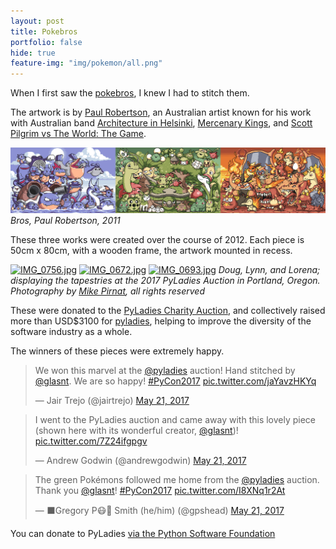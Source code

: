 ```yaml
---
layout: post
title: Pokebros
portfolio: false
hide: true
feature-img: "img/pokemon/all.png"
---
```


When I first saw the [pokebros](http://paulrobertson.mechafetus.com/allbros02.gif), I knew I had to stitch them. 

The artwork is by [Paul Robertson](https://twitter.com/probzz), an Australian artist known for his work with Australian band [Architecture in Helsinki](https://www.youtube.com/watch?v=MXIzyquw-kc), [Mercenary Kings](http://mercenarykings.com/), and [Scott Pilgrim vs The World: The Game](https://www.youtube.com/watch?v=yAY4vNJd7A8). 

![allbros2](img/allbros02.gif)
*Bros, Paul Robertson, 2011*

These three works were created over the course of 2012. Each piece is 50cm x 80cm, with a wooden frame, the artwork mounted in recess. 

<a data-flickr-embed="true"  href="https://www.flickr.com/photos/mikepirnat/34751066432/in/album-72157684291069175/" title="IMG_0756.jpg"><img src="https://c1.staticflickr.com/5/4228/34751066432_4d489521ec_n.jpg" width="320" height="213" alt="IMG_0756.jpg"></a><script async src="//embedr.flickr.com/assets/client-code.js" charset="utf-8"></script>
<a data-flickr-embed="true"  href="https://www.flickr.com/photos/mikepirnat/34782968461/in/album-72157684291069175/" title="IMG_0672.jpg"><img src="https://c1.staticflickr.com/5/4228/34782968461_f4948ee70e_n.jpg" width="320" height="213" alt="IMG_0672.jpg"></a><script async src="//embedr.flickr.com/assets/client-code.js" charset="utf-8"></script>
<a data-flickr-embed="true"  href="https://www.flickr.com/photos/mikepirnat/34103766463/in/album-72157684291069175/" title="IMG_0693.jpg"><img src="https://c1.staticflickr.com/5/4269/34103766463_ebbe273077_n.jpg" width="320" height="213" alt="IMG_0693.jpg"></a><script async src="//embedr.flickr.com/assets/client-code.js" charset="utf-8"></script>
*Doug, Lynn, and Lorena; displaying the tapestries at the 2017 PyLadies Auction in Portland, Oregon. Photography by [Mike Pirnat](https://www.flickr.com/photos/mikepirnat/), all rights reserved*


These were donated to the [PyLadies Charity Auction](https://us.pycon.org/2017/events/auction/), and collectively raised more than USD$3100 for [pyladies](http://www.pyladies.com/), helping to improve the diversity of the software industry as a whole. 

The winners of these pieces were extremely happy. 

<blockquote class="twitter-tweet" data-theme="light"><p lang="en" dir="ltr">We won this marvel at the <a href="https://twitter.com/pyladies?ref_src=twsrc%5Etfw">@pyladies</a> auction! Hand stitched by <a href="https://twitter.com/glasnt?ref_src=twsrc%5Etfw">@glasnt</a>. We are so happy! <a href="https://twitter.com/hashtag/PyCon2017?src=hash&amp;ref_src=twsrc%5Etfw">#PyCon2017</a> <a href="https://t.co/jaYavzHKYq">pic.twitter.com/jaYavzHKYq</a></p>&mdash; Jair Trejo (@jairtrejo) <a href="https://twitter.com/jairtrejo/status/866164545303203842?ref_src=twsrc%5Etfw">May 21, 2017</a></blockquote> <script async src="https://platform.twitter.com/widgets.js" charset="utf-8"></script>

<blockquote class="twitter-tweet"><p lang="en" dir="ltr">I went to the PyLadies auction and came away with this lovely piece (shown here with its wonderful creator, <a href="https://twitter.com/glasnt?ref_src=twsrc%5Etfw">@glasnt</a>)! <a href="https://t.co/7Z24ifgpgv">pic.twitter.com/7Z24ifgpgv</a></p>&mdash; Andrew Godwin (@andrewgodwin) <a href="https://twitter.com/andrewgodwin/status/866178117689159681?ref_src=twsrc%5Etfw">May 21, 2017</a></blockquote> <script async src="https://platform.twitter.com/widgets.js" charset="utf-8"></script>

<blockquote class="twitter-tweet"><p lang="en" dir="ltr">The green Pokémons followed me home from the <a href="https://twitter.com/pyladies?ref_src=twsrc%5Etfw">@pyladies</a> auction. Thank you <a href="https://twitter.com/glasnt?ref_src=twsrc%5Etfw">@glasnt</a>! <a href="https://twitter.com/hashtag/PyCon2017?src=hash&amp;ref_src=twsrc%5Etfw">#PyCon2017</a> <a href="https://t.co/I8XNq1r2At">pic.twitter.com/I8XNq1r2At</a></p>&mdash; ⬛Gregory P😷🧼 Smith (he/him) (@gpshead) <a href="https://twitter.com/gpshead/status/866331088922091520?ref_src=twsrc%5Etfw">May 21, 2017</a></blockquote> <script async src="https://platform.twitter.com/widgets.js" charset="utf-8"></script>



You can donate to PyLadies [via the Python Software Foundation](https://psfmember.org/civicrm/contribute/transact?reset=1&id=6)
